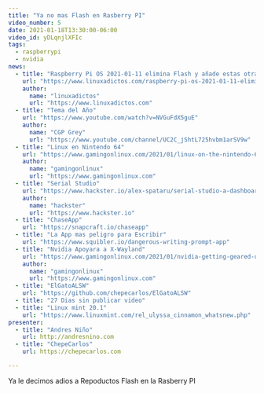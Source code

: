 ```yaml
---
title: "Ya no mas Flash en Rasberry PI"
video_number: 5
date: 2021-01-18T13:30:00-06:00
video_id: yDLqnjlXFIc
tags:
  - raspberrypi
  - nvidia
news:
  - title: "Raspberry Pi OS 2021-01-11 elimina Flash y añade estas otras mejoras"
    url: "https://www.linuxadictos.com/raspberry-pi-os-2021-01-11-elimina-flash-y-anade-estas-otras-mejoras.html"
    author:
      name: "linuxadictos"
      url: "https://www.linuxadictos.com"
  - title: "Tema del Año"
    url: "https://www.youtube.com/watch?v=NVGuFdX5guE"
    author:
      name: "CGP Grey"
      url: "https://www.youtube.com/channel/UC2C_jShtL725hvbm1arSV9w"
  - title: "Linux en Nintendo 64"
    url: "https://www.gamingonlinux.com/2021/01/linux-on-the-nintendo-64-yes-thats-possible-and-theres-a-new-up-to-date-port"
    author:
      name: "gamingonlinux"
      url: "https://www.gamingonlinux.com"
  - title: "Serial Studio"
    url: "https://www.hackster.io/alex-spataru/serial-studio-a-dashboard-software-for-serial-devices-0866b7"
    author:
      name: "hackster"
      url: "https://www.hackster.io"
  - title: "ChaseApp"
    url: "https://snapcraft.io/chaseapp"
  - title: "La App mas peligro para Escribir"
    url: "https://www.squibler.io/dangerous-writing-prompt-app"
  - title: "Nvidia Apoyara a X-Wayland"
    url: "https://www.gamingonlinux.com/2021/01/nvidia-getting-geared-up-to-support-hardware-accelerated-xwayland"
    author:
      name: "gamingonlinux"
      url: "https://www.gamingonlinux.com"
  - title: "ElGatoALSW"
    url: "https://github.com/chepecarlos/ElGatoALSW"
  - title: "27 Dias sin publicar video"
  - title: "Linux mint 20.1"
    url: "https://www.linuxmint.com/rel_ulyssa_cinnamon_whatsnew.php"
presenter:
  - title: "Andres Niño"
    url: http://andresnino.com
  - title: "ChepeCarlos"
    url: https://chepecarlos.com

---
```


Ya le decimos adios a Repoductos Flash en la Rasberry PI
